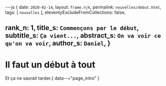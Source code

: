---js
{
  date:      `2020-02-14`,
  layout:    `frame.njk`,
  permalink: `nouvelles/debut.html`,
  tags:      [ `nouvelles` ],
  eleventyExcludeFromCollections: false,

  rank_n:     1,
  title_s:    `Commençons par le début`,
  subtitle_s: `Ça vient...`,
  abstract_s: `On va voir ce qu'on va voir`,
  author_s:   `Daniel`,
}
---
[comment]: # (======== Post ========)
# Il faut un début à tout

Et ça ne saurait tarder.{ data--="page_intro" }




[comment]: # (======== Links ========)
